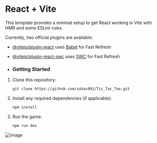 # React + Vite

This template provides a minimal setup to get React working in Vite with HMR and some ESLint rules.

Currently, two official plugins are available:

- [@vitejs/plugin-react](https://github.com/vitejs/vite-plugin-react/blob/main/packages/plugin-react/README.md) uses [Babel](https://babeljs.io/) for Fast Refresh
- [@vitejs/plugin-react-swc](https://github.com/vitejs/vite-plugin-react-swc) uses [SWC](https://swc.rs/) for Fast Refresh

- ### Getting Started

1. Clone this repository:

   ```bash
   git clone https://github.com/suhas991/Tic_Tac_Toe.git
   ```

2. Install any required dependencies (if applicable):

   ```bash
   npm install
   ```

3. Run the game:


   ```bash
   npm run dev
   ```

![image](https://github.com/suhas991/Foodie/assets/92245302/c72283ee-25c4-4a5e-bf8b-48c5719cefc0)
